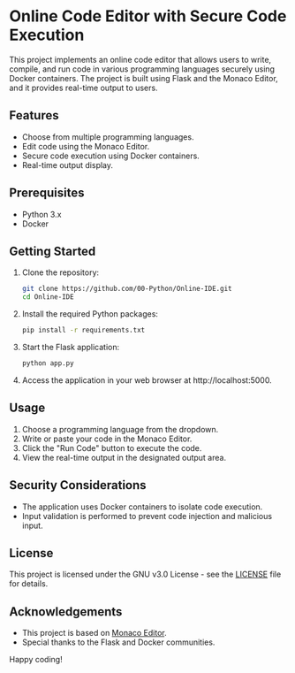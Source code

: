 # Online Code Editor with Secure Code Execution

This project implements an online code editor that allows users to write, compile, and run code in various programming languages securely using Docker containers. The project is built using Flask and the Monaco Editor, and it provides real-time output to users.

## Features

- Choose from multiple programming languages.
- Edit code using the Monaco Editor.
- Secure code execution using Docker containers.
- Real-time output display.

## Prerequisites

- Python 3.x
- Docker

## Getting Started

1. Clone the repository:

   ```bash
   git clone https://github.com/00-Python/Online-IDE.git
   cd Online-IDE
   ```

2. Install the required Python packages:

   ```bash
   pip install -r requirements.txt
   ```

3. Start the Flask application:

   ```bash
   python app.py
   ```

4. Access the application in your web browser at http://localhost:5000.

## Usage

1. Choose a programming language from the dropdown.
2. Write or paste your code in the Monaco Editor.
3. Click the "Run Code" button to execute the code.
4. View the real-time output in the designated output area.

## Security Considerations

- The application uses Docker containers to isolate code execution.
- Input validation is performed to prevent code injection and malicious input.

## License

This project is licensed under the GNU v3.0 License - see the [LICENSE](LICENSE) file for details.

## Acknowledgements

- This project is based on [Monaco Editor](https://microsoft.github.io/monaco-editor/).
- Special thanks to the Flask and Docker communities.

Happy coding!
